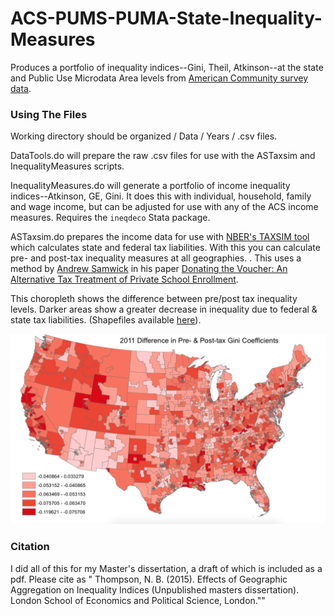 # ACS-PUMS-PUMA-State-Inequality-Measures

Produces a portfolio of inequality indices--Gini, Theil, Atkinson--at the state and Public Use Microdata Area levels from [American Community survey data](http://www2.census.gov/programs-surveys/acs/data/pums/).

### Using The Files

Working directory should be organized / Data / Years / .csv files.  

DataTools.do will prepare the raw .csv files for use with the ASTaxsim and InequalityMeasures scripts. 

InequalityMeasures.do will generate a portfolio of income inequality indices--Atkinson, GE, Gini. It does this with individual, household, family and wage income, but can be adjusted for use with any of the ACS income measures. Requires the `ineqdeco` Stata package. 

ASTaxsim.do prepares the income data for use with [NBER's TAXSIM tool](http://users.nber.org/~taxsim/) which calculates state and federal tax liabilities. With this you can calculate pre- and post-tax inequality measures at all geographies. . This uses a method by [Andrew Samwick](https://www.dartmouth.edu/~samwick/) in his paper [Donating the Voucher: An Alternative Tax Treatment of Private School Enrollment](https://ideas.repec.org/a/ucp/tpolec/doi10.1086-671246.html). 

This choropleth shows the difference between pre/post tax inequality levels. Darker areas show a greater decrease in inequality due to federal & state tax liabilities. (Shapefiles available [here](https://data2.nhgis.org/main)).

![](/img/prepost.jpg)

### Citation

I did all of this for my Master's dissertation, a draft of which is included as a pdf. Please cite as " Thompson, N. B. (2015). Effects of Geographic Aggregation on Inequality Indices (Unpublished masters dissertation). London School of Economics and Political Science, London.""
 
 



